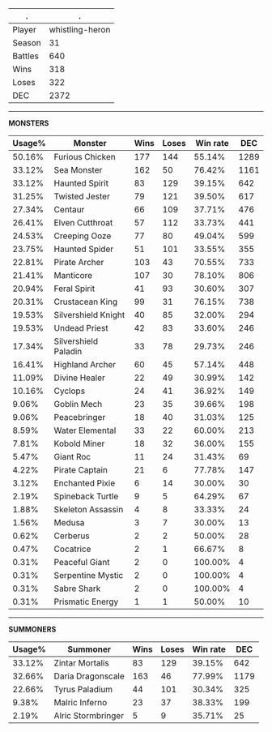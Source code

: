 .|.
|-|-
Player|whistling-heron
Season|31
Battles|640
Wins|318
Loses|322
DEC|2372

---
**MONSTERS**

Usage%|Monster|Wins|Loses|Win rate|DEC|
-|-|-|-|-|-|
50.16%|Furious Chicken|177|144|55.14%|1289|
33.12%|Sea Monster|162|50|76.42%|1161|
33.12%|Haunted Spirit|83|129|39.15%|642|
31.25%|Twisted Jester|79|121|39.50%|617|
27.34%|Centaur|66|109|37.71%|476|
26.41%|Elven Cutthroat|57|112|33.73%|441|
24.53%|Creeping Ooze|77|80|49.04%|599|
23.75%|Haunted Spider|51|101|33.55%|355|
22.81%|Pirate Archer|103|43|70.55%|733|
21.41%|Manticore|107|30|78.10%|806|
20.94%|Feral Spirit|41|93|30.60%|307|
20.31%|Crustacean King|99|31|76.15%|738|
19.53%|Silvershield Knight|40|85|32.00%|294|
19.53%|Undead Priest|42|83|33.60%|246|
17.34%|Silvershield Paladin|33|78|29.73%|246|
16.41%|Highland Archer|60|45|57.14%|448|
11.09%|Divine Healer|22|49|30.99%|142|
10.16%|Cyclops|24|41|36.92%|149|
9.06%|Goblin Mech|23|35|39.66%|198|
9.06%|Peacebringer|18|40|31.03%|125|
8.59%|Water Elemental|33|22|60.00%|213|
7.81%|Kobold Miner|18|32|36.00%|155|
5.47%|Giant Roc|11|24|31.43%|69|
4.22%|Pirate Captain|21|6|77.78%|147|
3.12%|Enchanted Pixie|6|14|30.00%|30|
2.19%|Spineback Turtle|9|5|64.29%|67|
1.88%|Skeleton Assassin|4|8|33.33%|24|
1.56%|Medusa|3|7|30.00%|13|
0.62%|Cerberus|2|2|50.00%|28|
0.47%|Cocatrice|2|1|66.67%|8|
0.31%|Peaceful Giant|2|0|100.00%|4|
0.31%|Serpentine Mystic|2|0|100.00%|4|
0.31%|Sabre Shark|2|0|100.00%|4|
0.31%|Prismatic Energy|1|1|50.00%|10|

---
**SUMMONERS**

Usage%|Summoner|Wins|Loses|Win rate|DEC|
-|-|-|-|-|-|
33.12%|Zintar Mortalis|83|129|39.15%|642|
32.66%|Daria Dragonscale|163|46|77.99%|1179|
22.66%|Tyrus Paladium|44|101|30.34%|325|
9.38%|Malric Inferno|23|37|38.33%|199|
2.19%|Alric Stormbringer|5|9|35.71%|25|
